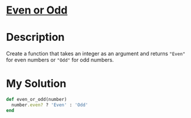 # [Even or Odd](https://www.codewars.com/kata/53da3dbb4a5168369a0000fe)

# Description
Create a function that takes an integer as an argument and returns <code>"Even"</code> for even numbers 
or <code>"Odd"</code> for odd numbers.

# My Solution
```ruby
def even_or_odd(number)
  number.even? ? 'Even' : 'Odd'
end
```

